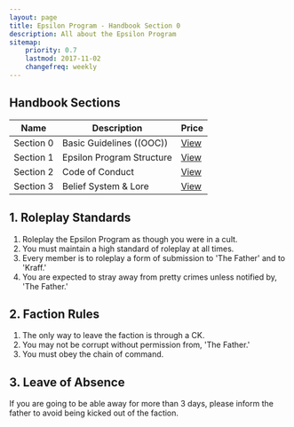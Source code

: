 ```yaml
---
layout: page
title: Epsilon Program - Handbook Section 0
description: All about the Epsilon Program
sitemap:
    priority: 0.7
    lastmod: 2017-11-02
    changefreq: weekly
---
```

## Handbook Sections
<div class="table-wrapper">
	<table>
		<thead>
			<tr>
				<th>Name</th>
				<th>Description</th>
				<th>Price</th>
			</tr>
		</thead>
		<tbody>
			<tr>
				<td>Section 0</td>
				<td>Basic Guidelines ((OOC))</td>
				<td><a href="/section0">View</a></td>
			</tr>
			<tr>
				<td>Section 1</td>
				<td>Epsilon Program Structure</td>
				<td><a href="/section1">View</a></td>
			</tr>
			<tr>
				<td>Section 2</td>
				<td>Code of Conduct</td>
				<td><a href="/section2">View</a></td>
			</tr>
			<tr>
				<td>Section 3</td>
				<td>Belief System & Lore</td>
				<td><a href="/section3">View</a></td>
			</tr>
		</tbody>
	</table>
</div>

## 1. Roleplay Standards
1. Roleplay the Epsilon Program as though you were in a cult.
2. You must maintain a high standard of roleplay at all times.
3. Every member is to roleplay a form of submission to 'The Father' and to 'Kraff.'
4. You are expected to stray away from pretty crimes unless notified by, 'The Father.'

## 2. Faction Rules
1. The only way to leave the faction is through a CK.
2. You may not be corrupt without permission from, 'The Father.'
3. You must obey the chain of command.

## 3. Leave of Absence
If you are going to be able away for more than 3 days, please inform the father to avoid being kicked out of the faction.


